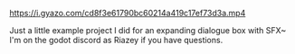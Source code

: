 https://i.gyazo.com/cd8f3e61790bc60214a419c17ef73d3a.mp4

Just a little example project I did for an expanding dialogue box with SFX~
I'm on the godot discord as Riazey if you have questions.
